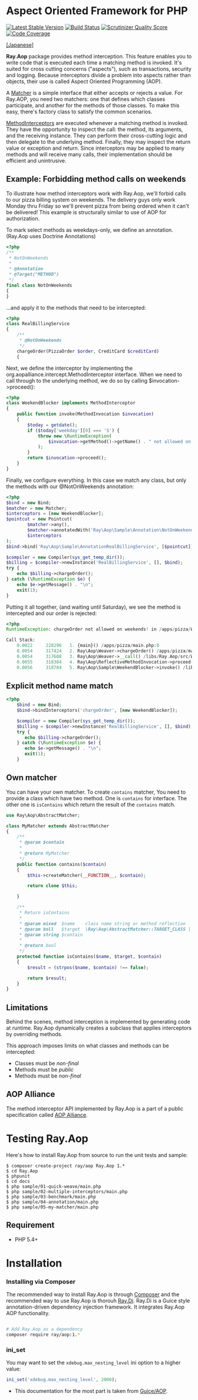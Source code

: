 Aspect Oriented Framework for PHP
=======

[![Latest Stable Version](https://poser.pugx.org/ray/aop/v/stable.png)](https://packagist.org/packages/ray/aop)
[![Build Status](https://secure.travis-ci.org/koriym/Ray.Aop.png?branch=master)](http://travis-ci.org/koriym/Ray.Aop)
[![Scrutinizer Quality Score](https://scrutinizer-ci.com/g/koriym/Ray.Aop/badges/quality-score.png?s=bb5414751b994336b6310caf61029ac09b907779)](https://scrutinizer-ci.com/g/koriym/Ray.Aop/)
[![Code Coverage](https://scrutinizer-ci.com/g/koriym/Ray.Aop/badges/coverage.png?s=5604fdfae48a5a31242d3e46018515e2f30083d7)](https://scrutinizer-ci.com/g/koriym/Ray.Aop/)

[[Japanese]](https://github.com/koriym/Ray.Aop/blob/develop/README.ja.md)

**Ray.Aop** package provides method interception. This feature enables you to write code that is executed each time a matching method is invoked. It's suited for cross cutting concerns ("aspects"), such as transactions, security and logging. Because interceptors divide a problem into aspects rather than objects, their use is called Aspect Oriented Programming (AOP).

A [Matcher](http://bearsunday.github.io/builds/Ray.Aop/api/class-Ray.Aop.Matchable.html) is a simple interface that either accepts or rejects a value. For Ray.AOP, you need two matchers: one that defines which classes participate, and another for the methods of those classes. To make this easy, there's factory class to satisfy the common scenarios.

[MethodInterceptors](http://bearsunday.github.io/builds/Ray.Aop/api/class-Ray.Aop.MethodInterceptor.html) are executed whenever a matching method is invoked. They have the opportunity to inspect the call: the method, its arguments, and the receiving instance. They can perform their cross-cutting logic and then delegate to the underlying method. Finally, they may inspect the return value or exception and return. Since interceptors may be applied to many methods and will receive many calls, their implementation should be efficient and unintrusive.

Example: Forbidding method calls on weekends
--------------------------------------------

To illustrate how method interceptors work with Ray.Aop, we'll forbid calls to our pizza billing system on weekends. The delivery guys only work Monday thru Friday so we'll prevent pizza from being ordered when it can't be delivered! This example is structurally similar to use of AOP for authorization.

To mark select methods as weekdays-only, we define an annotation.
(Ray.Aop uses Doctrine Annotations)


```php
<?php
/**
 * NotOnWeekends
 *
 * @Annotation
 * @Target("METHOD")
 */
final class NotOnWeekends
{
}
```

...and apply it to the methods that need to be intercepted:

```php
<?php
class RealBillingService
{
    /**
     * @NotOnWeekends
     */
    chargeOrder(PizzaOrder $order, CreditCard $creditCard)
    {
```

Next, we define the interceptor by implementing the org.aopalliance.intercept.MethodInterceptor interface. When we need to call through to the underlying method, we do so by calling $invocation->proceed():

```php
<?php
class WeekendBlocker implements MethodInterceptor
{
    public function invoke(MethodInvocation $invocation)
    {
        $today = getdate();
        if ($today['weekday'][0] === 'S') {
            throw new \RuntimeException(
          		$invocation->getMethod()->getName() . " not allowed on weekends!"
            );
        }
        return $invocation->proceed();
    }
}
```
Finally, we configure everything. In this case we match any class, but only the methods with our @NotOnWeekends annotation:

```php
<?php
$bind = new Bind;
$matcher = new Matcher;
$interceptors = [new WeekendBlocker];
$pointcut = new Pointcut(
		$matcher->any(),
		$matcher->annotatedWith('Ray\Aop\Sample\Annotation\NotOnWeekends'),
		$interceptors
);
$bind->bind('Ray\Aop\Sample\AnnotationRealBillingService', [$pointcut]);

$compiler = new Compiler(sys_get_temp_dir());
$billing = $compiler->newInstance('RealBillingService', [], $bind);
try {
    echo $billing->chargeOrder();
} catch (\RuntimeException $e) {
    echo $e->getMessage() . "\n";
    exit(1);
}
```
Putting it all together, (and waiting until Saturday), we see the method is intercepted and our order is rejected:

```php
<?php
RuntimeException: chargeOrder not allowed on weekends! in /apps/pizza/WeekendBlocker.php on line 14

Call Stack:
    0.0022     228296   1. {main}() /apps/pizza/main.php:0
    0.0054     317424   2. Ray\Aop\Weaver->chargeOrder() /apps/pizza/main.php:14
    0.0054     317608   3. Ray\Aop\Weaver->__call() /libs/Ray.Aop/src/Weaver.php:14
    0.0055     318384   4. Ray\Aop\ReflectiveMethodInvocation->proceed() /libs/Ray.Aop/src/Weaver.php:68
    0.0056     318784   5. Ray\Aop\Sample\WeekendBlocker->invoke() /libs/Ray.Aop/src/ReflectiveMethodInvocation.php:65
```

Explicit method name match
---------------------------

```php
<?php
	$bind = new Bind;
	$bind->bindInterceptors('chargeOrder', [new WeekendBlocker]);

    $compiler = new Compiler(sys_get_temp_dir());
	$billing = $compiler->newInstance('RealBillingService', [], $bind);
	try {
	   echo $billing->chargeOrder();
	} catch (\RuntimeException $e) {
	   echo $e->getMessage() . "\n";
	   exit(1);
	}
```

Own matcher
-----------
You can have your own matcher.
To create `contains` matcher, You need to provide a class which have two method. One is `contains` for interface.
The other one is `isContains` which return the result of the `contains` match.


```php
use Ray\Aop\AbstractMatcher;

class MyMatcher extends AbstractMatcher
{
    /**
     * @param $contain
     *
     * @return MyMatcher
     */
    public function contains($contain)
    {
        $this->createMatcher(__FUNCTION__, $contain);

        return clone $this;

    }

    /**
     * Return isContains
     *
     * @param mixed  $name    class name string or method reflection
     * @param boll   $target  \Ray\Aop\AbstractMatcher::TARGET_CLASS | \Ray\Aop\AbstractMatcher::Target_METHOD
     * @param string $contain
     *
     * @return bool
     */
    protected function isContains($name, $target, $contain)
    {
        $result = (strpos($name, $contain) !== false);

        return $result;
    }
}
```

Limitations
-----------

Behind the scenes, method interception is implemented by generating code at runtime. Ray.Aop dynamically creates a subclass that applies interceptors by overriding methods.

This approach imposes limits on what classes and methods can be intercepted:

 * Classes must be *non-final*
 * Methods must be *public*
 * Methods must be *non-final*

AOP Alliance
------------
The method interceptor API implemented by Ray.Aop is a part of a public specification called [AOP Alliance](http://aopalliance.sourceforge.net/doc/org/aopalliance/intercept/MethodInterceptor.html).

Testing Ray.Aop
===============

Here's how to install Ray.Aop from source to run the unit tests and sample:

```
$ composer create-project ray/aop Ray.Aop 1.*
$ cd Ray.Aop
$ phpunit
$ cd docs
$ php sample/01-quick-weave/main.php 
$ php sample/02-multiple-interceptors/main.php
$ php sample/03-benchmark/main.php
$ php sample/04-annotation/main.php
$ php sample/05-my-matcher/main.php 
```

Requirement
-------------

 * PHP 5.4+

Installation
============

### Installing via Composer

The recommended way to install Ray.Aop is through [Composer](http://getcomposer.org) and the recommended way to use Ray.Aop is thorouh [Ray.Di](https://github.com/koriym/Ray.Di).
Ray.Di is a Guice style annotation-driven dependency injection framework. It integrates Ray.Aop AOP functionality.
```bash

# Add Ray.Aop as a dependency
composer require ray/aop:1.*
```

### ini_set

You may want to set the `xdebug.max_nesting_level` ini option to a higher value:

```php
ini_set('xdebug.max_nesting_level', 2000);
```

* This documentation for the most part is taken from [Guice/AOP](https://code.google.com/p/google-guice/wiki/AOP).
